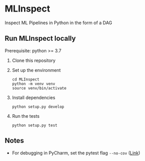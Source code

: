 # MLInspect
Inspect ML Pipelines in Python in the form of a DAG

## Run MLInspect locally

Prerequisite: python >=  3.7

1. Clone this repository
2. Set up the environment

	`cd MLInspect` <br>
	`python -m venv venv` <br>
	`source venv/bin/activate` <br>
	
3. Install dependencies 

    `python setup.py develop` <br>

3. Run the tests

    `python setup.py test` <br>
    
## Notes
* For debugging in PyCharm, set the pytest flag `--no-cov` ([Link](https://stackoverflow.com/questions/34870962/how-to-debug-py-test-in-pycharm-when-coverage-is-enabled))
